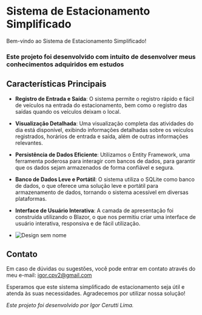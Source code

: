 # Sistema de Estacionamento Simplificado

Bem-vindo ao Sistema de Estacionamento Simplificado! 
### Este projeto foi desenvolvido com intuito de desenvolver meus conhecimentos adquiridos em estudos

## Características Principais

- **Registro de Entrada e Saída**: O sistema permite o registro rápido e fácil de veículos na entrada do estacionamento, bem como o registro das saídas quando os veículos deixam o local.
- **Visualização Detalhada**: Uma visualização completa das atividades do dia está disponível, exibindo informações detalhadas sobre os veículos registrados, horários de entrada e saída, além de outras informações relevantes.
- **Persistência de Dados Eficiente**: Utilizamos o Entity Framework, uma ferramenta poderosa para interagir com bancos de dados, para garantir que os dados sejam armazenados de forma confiável e segura.
- **Banco de Dados Leve e Portátil**: O sistema utiliza o SQLite como banco de dados, o que oferece uma solução leve e portátil para armazenamento de dados, tornando o sistema acessível em diversas plataformas.
- **Interface de Usuário Interativa**: A camada de apresentação foi construída utilizando o Blazor, o que nos permitiu criar uma interface de usuário interativa, responsiva e de fácil utilização.

- ![Design sem nome](https://github.com/IgorCeruttiL/ControleEstacionamento/assets/112045138/8ab78315-36e4-4530-8c3e-2bcdc75f9be5)


## Contato

Em caso de dúvidas ou sugestões, você pode entrar em contato através do meu e-mail: igor.cpv2@gmail.com

Esperamos que este sistema simplificado de estacionamento seja útil e atenda às suas necessidades. Agradecemos por utilizar nossa solução!

*Este projeto foi desenvolvido por Igor Cerutti Lima.*
